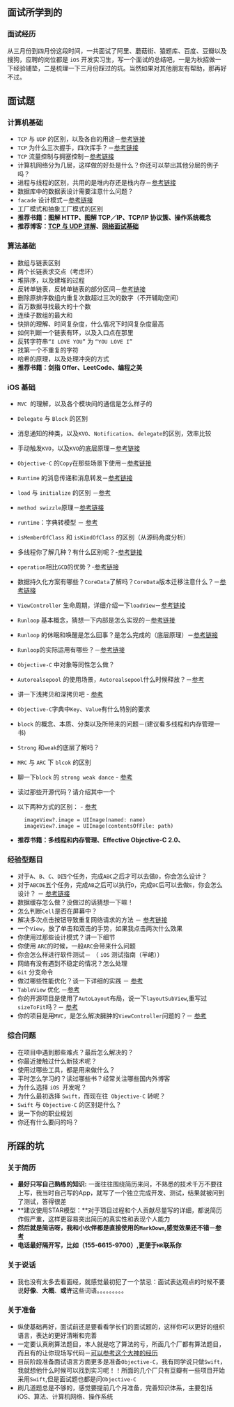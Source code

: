 ## 面试所学到的

### 面试经历

从三月份到四月份这段时间，一共面试了阿里、蘑菇街、猿题库、百度、豆瓣以及搜狗，应聘的岗位都是 `iOS` 开发实习生，写一个面试的总结吧，一是为秋招做一下经验铺垫，二是梳理一下三月份踩过的坑。当然如果对其他朋友有帮助，那再好不过。


## 面试题

### 计算机基础

* `TCP` 与 `UDP` 的区别，以及各自的用途－[参考链接](http://www.jianshu.com/notebooks/3194766/latest)
* `TCP` 为什么三次握手，四次挥手？－[参考链接](http://www.jianshu.com/notebooks/3194766/latest)
* `TCP` 流量控制与拥塞控制－[参考链接](http://www.jianshu.com/notebooks/3194766/latest)
* 计算机网络分为几层，这样做的好处是什么？你还可以举出其他分层的例子吗？
* 进程与线程的区别，共用的是堆内存还是栈内存－[参考链接](https://github.com/Wl201314/MartinBlog/blob/master/Blog/%E8%AE%A1%E7%AE%97%E6%9C%BA%E5%9F%BA%E7%A1%80/%E5%86%85%E5%AD%98%E4%B8%AD%E7%9A%84%E5%A0%86%E4%B8%8E%E6%A0%88%E5%88%B0%E5%BA%95%E6%98%AF%E6%80%8E%E4%B9%88%E5%9B%9E%E4%BA%8B%EF%BC%9F.md)
* 数据库中的数据表设计需要注意什么问题？
* `facade` 设计模式－[参考链接](http://www.jianshu.com/p/aa74fd5f2b9a)
* 工厂模式和抽象工厂模式的区别
* **推荐书籍：图解 HTTP、图解 TCP／IP、TCP/IP 协议簇、操作系统概念**
* **推荐博客：[TCP 与 UDP 详解](http://www.jianshu.com/notebooks/3194766/latest)、[网络面试基础](http://www.jianshu.com/notebooks/3276500/latest)**


### 算法基础

* 数组与链表区别
* 两个长链表求交点（考虑环）
* 堆排序，以及建堆的过程
* 反转单链表，反转单链表的部分区间－[参考链接](https://github.com/Wl201314/MartinBlog/blob/master/Blog/%E7%AE%97%E6%B3%95/%E4%BB%8E%E5%A4%B4%E5%AD%A6%E7%AE%97%E6%B3%95%EF%BC%9A%E5%8D%95%E9%93%BE%E8%A1%A8%E7%9A%84%E4%B8%80%E4%BA%9B%E6%93%8D%E4%BD%9C.md)
* 删除原排序数组内重复次数超过三次的数字（不开辅助空间）
* 百万数据寻找最大的十个数
* 连续子数组的最大和
* 快排的理解、时间复杂度，什么情况下时间复杂度最高
* 如何判断一个链表有环，以及入口点在那里
* 反转字符串`“I LOVE YOU”` 为 `“YOU LOVE I”`
* 找第一个不重复的字符
* 哈希的原理，以及处理冲突的方式
* **推荐书籍：剑指 Offer、LeetCode、编程之美**

### iOS 基础

* `MVC `的理解，以及各个模块间的通信是怎么样子的
* `Delegate` 与 `Block` 的区别
* 消息通知的种类，以及`KVO`、`Notification`、`delegate`的区别，效率比较
* 手动触发`KVO`，以及`KVO`的底层原理－[参考链接](https://github.com/ChenYilong/iOSInterviewQuestions/blob/master/01%E3%80%8A%E6%8B%9B%E8%81%98%E4%B8%80%E4%B8%AA%E9%9D%A0%E8%B0%B1%E7%9A%84iOS%E3%80%8B%E9%9D%A2%E8%AF%95%E9%A2%98%E5%8F%82%E8%80%83%E7%AD%94%E6%A1%88/%E3%80%8A%E6%8B%9B%E8%81%98%E4%B8%80%E4%B8%AA%E9%9D%A0%E8%B0%B1%E7%9A%84iOS%E3%80%8B%E9%9D%A2%E8%AF%95%E9%A2%98%E5%8F%82%E8%80%83%E7%AD%94%E6%A1%88%EF%BC%88%E4%B8%8B%EF%BC%89.md#50-%E5%A6%82%E4%BD%95%E5%85%B3%E9%97%AD%E9%BB%98%E8%AE%A4%E7%9A%84kvo%E7%9A%84%E9%BB%98%E8%AE%A4%E5%AE%9E%E7%8E%B0%E5%B9%B6%E8%BF%9B%E5%85%A5%E8%87%AA%E5%AE%9A%E4%B9%89%E7%9A%84kvo%E5%AE%9E%E7%8E%B0)
* `Objective-C` 的`Copy`在那些场景下使用－[参考链接](https://github.com/ChenYilong/iOSInterviewQuestions/blob/master/01%E3%80%8A%E6%8B%9B%E8%81%98%E4%B8%80%E4%B8%AA%E9%9D%A0%E8%B0%B1%E7%9A%84iOS%E3%80%8B%E9%9D%A2%E8%AF%95%E9%A2%98%E5%8F%82%E8%80%83%E7%AD%94%E6%A1%88/%E3%80%8A%E6%8B%9B%E8%81%98%E4%B8%80%E4%B8%AA%E9%9D%A0%E8%B0%B1%E7%9A%84iOS%E3%80%8B%E9%9D%A2%E8%AF%95%E9%A2%98%E5%8F%82%E8%80%83%E7%AD%94%E6%A1%88%EF%BC%88%E4%B8%8A%EF%BC%89.md#3-%E6%80%8E%E4%B9%88%E7%94%A8-copy-%E5%85%B3%E9%94%AE%E5%AD%97)
* `Runtime` 的消息传递和消息转发－[参考链接](http://www.ianisme.com/ios/2019.html)
* `load` 与 `initialize` 的区别 －[参考](http://www.jianshu.com/p/d25f691f0b07) 
* `method swizzle`原理－[参考链接](http://southpeak.github.io/blog/2014/11/06/objective-c-runtime-yun-xing-shi-zhi-si-:method-swizzling/)
* `runtime`：字典转模型 － [参考](http://www.jianshu.com/p/cecfe78e9cd8)
* `isMemberOfClass` 和 `isKindOfClass` 的区别（从源码角度分析）
* 多线程你了解几种？有什么区别呢？-[参考链接](https://bestswifter.com/multithreadconclusion/)
* `operation`相比`GCD`的优势？-[参考链接](https://bestswifter.com/multithreadconclusion/)
* 数据持久化方案有哪些？`CoreData`了解吗？`CoreData`版本迁移注意什么？－[参考链接](http://www.chun.tips/blog/2014/11/28/core-data-ban-ben-qian-yi-jing-yan-zong-jie/)
* `ViewController` 生命周期，详细介绍一下`loadView`－[参考链接](https://bestswifter.com/uiviewlifetime/)
* `Runloop` 基本概念，猜想一下内部是怎么实现的－[参考链接](http://blog.ibireme.com/2015/05/18/runloop/)
* `Runloop` 的休眠和唤醒是怎么回事？是怎么完成的（底层原理）－[参考链接](http://blog.ibireme.com/2015/05/18/runloop/)
* `Runloop`的实际运用有哪些？－[参考链接](http://blog.ibireme.com/2015/05/18/runloop/)
* `Objective-C`  中对象等同性怎么做？
* `Autorealsepool` 的使用场景，`Autorealsepool`什么时候释放？－[参考](http://www.jianshu.com/p/f95b9bfda4a0)
* 讲一下浅拷贝和深拷贝吧 - [参考](https://www.zybuluo.com/MicroCai/note/50592)
* `Objective-C`字典中`Key`、`Value`有什么特别的要求
* `block` 的概念、本质、分类以及所带来的问题－(建议看多线程和内存管理一书)
* `Strong` 和`weak`的底层了解吗？
* `MRC` 与 `ARC` 下 `blcok` 的区别
* 聊一下`block` 的 `strong weak dance` - [参考](http://www.jianshu.com/p/4ec18161d790)
* 读过那些开源代码？请介绍其中一个
* 以下两种方式的区别： - [参考](http://www.jianshu.com/p/f95b9bfda4a0)
	
		imageView?.image = UIImage(named: name)
		imageView?.image = UIImage(contentsOfFile: path)
		
* **推荐书籍：多线程和内存管理、Effective Objective-C 2.0、**

### 经验型题目 

* 对于`A`、`B`、`C`、`D`四个任务，完成`ABC`之后才可以去做`D`，你会怎么设计？
* 对于`ABCDE`五个任务，完成`AB`之后可以执行`D`，完成`BC`后可以去做`E`，你会怎么设计？ － [参考链接](https://github.com/Wl201314/MartinBlog/blob/master/Blog/%E9%9D%A2%E8%AF%95%E9%A2%98/%E5%A4%9A%E7%BA%BF%E7%A8%8B%EF%BC%9AA%E3%80%81B%E5%AE%8C%E6%88%90%E4%B9%8B%E5%90%8E%E5%8E%BB%E5%81%9AD%EF%BC%8CB%E3%80%81C%E5%AE%8C%E6%88%90%E4%B9%8B%E5%90%8E%E5%8E%BB%E5%81%9AE.md)
* 数据缓存怎么做？没做过的话猜想一下嘛！
* 怎么判断`Cell`是否在屏幕中？
* 解决多次点击按钮导致重复网络请求的方法 － [参考链接](http://blog.csdn.net/uxyheaven/article/details/48009197)
* 一个`View`，放了单击和双击的手势，如果我点击两次什么效果
* 你使用过那些设计模式？讲一下细节
* 你使用 `ARC`的时候，一般`ARC`会带来什么问题
* 你会怎么样进行软件测试－ （ `iOS` 测试指南（羋峮））
* 网络有没有遇到不稳定的情况？怎么处理
* `Git` 分支命令
* 做过哪些性能优化？谈一下详细的实践 － [参考](http://www.jianshu.com/notebooks/3050330/latest)
* `TableView` 优化 －[参考](http://longxdragon.github.io/2015/05/26/UITableView%E4%BC%98%E5%8C%96%E6%8A%80%E5%B7%A7/)
* 你的开源项目是使用了`AutoLayout`布局，说一下`layoutSubView`,重写过`sizeToFit`吗？－ [参考](https://github.com/Wl201314/MJianshu)
* 你的项目是用`MVC`，是怎么解决臃肿的`ViewController`问题的？－ [参考](http://oncenote.com/2015/12/08/How-to-build-UI/)

### 综合问题
* 在项目中遇到那些难点？最后怎么解决的？
* 你最近接触过什么新技术呢？
* 使用过哪些工具，都是用来做什么？
* 平时怎么学习的？读过哪些书？经常关注哪些国内外博客
* 为什么选择 `iOS `开发呢？
* 为什么最初选择 `Swift`，而现在往` Objective-C` 转呢？
* `Swift` 与 `Objective-C` 的区别是什么？
* 说一下你的职业规划
* 你还有什么要问的吗？

## 所踩的坑
### 关于简历
* **最好只写自己熟练的知识:** 一面往往围绕简历来问，不熟悉的技术千万不要往上写，我当时自己写的App，就写了一个独立完成开发、测试，结果就被问到了测试，答得很差
* **建议使用STAR模型：**对于项目过程和个人贡献尽量写的详细，都说简历作假严重，这样更容易突出简历的真实性和表现个人能力
* **然后就是简洁呀，我和小伙伴都是直接使用的`MarkDown`,感觉效果还不错－[参考](https://github.com/geekcompany/ResumeSample)**
* **电话最好隔开写，比如（155-6615-9700）,更便于`HR`联系你**

### 关于说话

* 我也没有太多去看面经，就感觉最初犯了一个禁忌：面试表达观点的时候不要说**好像**、**大概**、**或许**这些词语。。。。。。。。。

### 关于准备

* 纵使基础再好，面试前还是要看看学长们的面试题的，这样你可以更好的组织语言，表达的更好清晰和完善
* 一定要认真刷算法题目，本人就是吃了算法的亏，所面几个厂都有算法题目，而且有的让你现场写代码－[可以参考这个大神的经历](http://www.jianshu.com/p/1a60a3f159a7)
* 目前阶段准备面试语言方面更多是准备`Objective-C`，我有同学说只做`Swift`，我就想他什么时候可以找到实习呢！！所面的几个厂只有豆瓣有一些项目开始采用`Swift`,但是面试题也都是问`Objective-C`
* 刷几道题总是不够的，感觉要提前几个月准备，完善知识体系，主要包括iOS、算法、计算机网络、操作系统
